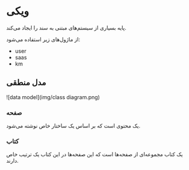 # ویکی

پایه بسیاری از سیستم‌های مبتنی به سند را ایجاد می‌کند.

از ماژول‌های زیر استفاده می‌شود:

- user
- saas
- km

## مدل منطقی

![data model](img/class diagram.png)

### صفحه

یک محتوی است که بر اساس یک ساختار خاص نوشته می‌شود.

### کتاب

یک کتاب مجموعه‌ای از صفحه‌ها است که این صفحه‌ها در این کتاب یک ترتیب خاص دارند.